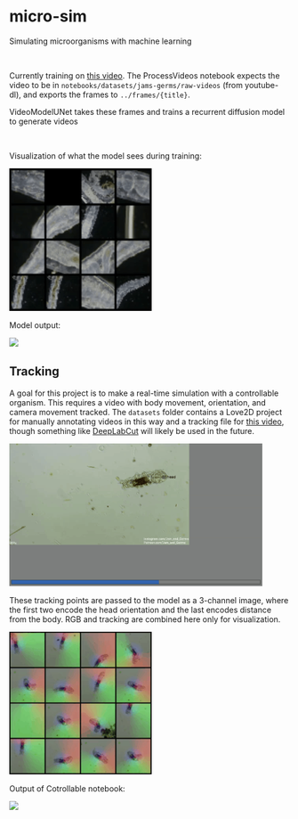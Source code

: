 # micro-sim

Simulating microorganisms with machine learning

<br>

Currently training on [this video](https://youtu.be/ltRaTNdjaiM). The ProcessVideos notebook expects the video to be in `notebooks/datasets/jams-germs/raw-videos` (from youtube-dl), and exports the frames to `../frames/{title}`.

VideoModelUNet takes these frames and trains a recurrent diffusion model to generate videos

<br>

Visualization of what the model sees during training:

<img src="docs/assets/TrainSet.gif" height="256" />

Model output:

<img src="docs/assets/VideoModelUNet.gif" height="256" />

<br>

## Tracking

A goal for this project is to make a real-time simulation with a controllable organism. This requires a video with body movement, orientation, and camera movement tracked. The `datasets` folder contains a Love2D project for manually annotating videos in this way and a tracking file for [this video](https://youtu.be/H3jCiKa6BS8), though something like [DeepLabCut](https://github.com/DeepLabCut/DeepLabCut) will likely be used in the future.

<img src="docs/assets/Tracking.gif" height="256" />

These tracking points are passed to the model as a 3-channel image, where the first two encode the head orientation and the last encodes distance from the body. RGB and tracking are combined here only for visualization.

<img src="docs/assets/TrainSetButtercup.gif" height="256" />

Output of Cotrollable notebook:

<img src="docs/assets/Controllable.gif" height="256" />
